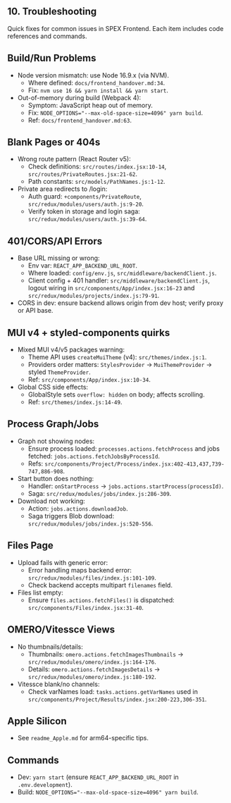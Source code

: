 ## 10. Troubleshooting

Quick fixes for common issues in SPEX Frontend. Each item includes code references and commands.

## Build/Run Problems
- Node version mismatch: use Node 16.9.x (via NVM).
  - Where defined: `docs/frontend_handover.md:34`.
  - Fix: `nvm use 16 && yarn install && yarn start`.
- Out-of-memory during build (Webpack 4):
  - Symptom: JavaScript heap out of memory.
  - Fix: `NODE_OPTIONS="--max-old-space-size=4096" yarn build`.
  - Ref: `docs/frontend_handover.md:63`.

## Blank Pages or 404s
- Wrong route pattern (React Router v5):
  - Check definitions: `src/routes/index.jsx:10-14`, `src/routes/PrivateRoutes.jsx:21-62`.
  - Path constants: `src/models/PathNames.js:1-12`.
- Private area redirects to /login:
  - Auth guard: `+components/PrivateRoute`, `src/redux/modules/users/auth.js:9-20`.
  - Verify token in storage and login saga: `src/redux/modules/users/auth.js:39-64`.

## 401/CORS/API Errors
- Base URL missing or wrong:
  - Env var: `REACT_APP_BACKEND_URL_ROOT`.
  - Where loaded: `config/env.js`, `src/middleware/backendClient.js`.
  - Client config + 401 handler: `src/middleware/backendClient.js`, logout wiring in `src/components/App/index.jsx:16-23` and `src/redux/modules/projects/index.js:79-91`.
- CORS in dev: ensure backend allows origin from dev host; verify proxy or API base.

## MUI v4 + styled-components quirks
- Mixed MUI v4/v5 packages warning:
  - Theme API uses `createMuiTheme` (v4): `src/themes/index.js:1`.
  - Providers order matters: `StylesProvider` → `MuiThemeProvider` → styled `ThemeProvider`.
  - Ref: `src/components/App/index.jsx:10-34`.
- Global CSS side effects:
  - GlobalStyle sets `overflow: hidden` on body; affects scrolling.
  - Ref: `src/themes/index.js:14-49`.

## Process Graph/Jobs
- Graph not showing nodes:
  - Ensure process loaded: `processes.actions.fetchProcess` and jobs fetched: `jobs.actions.fetchJobsByProcessId`.
  - Refs: `src/components/Project/Process/index.jsx:402-413,437,739-747,886-908`.
- Start button does nothing:
  - Handler: `onStartProcess` → `jobs.actions.startProcess(processId)`.
  - Saga: `src/redux/modules/jobs/index.js:286-309`.
- Download not working:
  - Action: `jobs.actions.downloadJob`.
  - Saga triggers Blob download: `src/redux/modules/jobs/index.js:520-556`.

## Files Page
- Upload fails with generic error:
  - Error handling maps backend error: `src/redux/modules/files/index.js:101-109`.
  - Check backend accepts multipart `filenames` field.
- Files list empty:
  - Ensure `files.actions.fetchFiles()` is dispatched: `src/components/Files/index.jsx:31-40`.

## OMERO/Vitessce Views
- No thumbnails/details:
  - Thumbnails: `omero.actions.fetchImagesThumbnails` → `src/redux/modules/omero/index.js:164-176`.
  - Details: `omero.actions.fetchImagesDetails` → `src/redux/modules/omero/index.js:180-192`.
- Vitessce blank/no channels:
  - Check varNames load: `tasks.actions.getVarNames` used in `src/components/Project/Results/index.jsx:200-223,306-351`.

## Apple Silicon
- See `readme_Apple.md` for arm64-specific tips.

## Commands
- Dev: `yarn start` (ensure `REACT_APP_BACKEND_URL_ROOT` in `.env.development`).
- Build: `NODE_OPTIONS="--max-old-space-size=4096" yarn build`.
